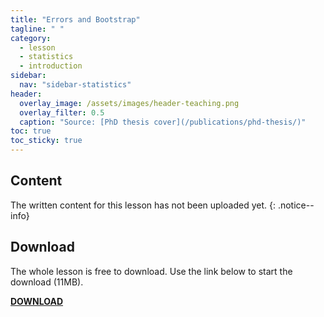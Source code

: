 ```yaml
---
title: "Errors and Bootstrap"
tagline: " "
category:
  - lesson
  - statistics
  - introduction
sidebar:
  nav: "sidebar-statistics"
header:
  overlay_image: /assets/images/header-teaching.png
  overlay_filter: 0.5
  caption: "Source: [PhD thesis cover](/publications/phd-thesis/)"
toc: true
toc_sticky: true
---
```


## Content

The written content for this lesson has not been uploaded yet.
{: .notice--info}

## Download

The whole lesson is free to download. Use the link below to start the download (11MB).

<a href="https://mega.nz/file/6JFiyApL#RV7o1r0E91XyyRhGGaF-_jVVSdFnt79-RBQIwSB0x4M" class="btn btn--success"><b>DOWNLOAD</b></a>
